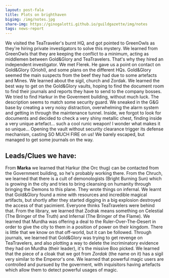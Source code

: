 ```yaml
---
layout: post-fala
title: Plots on brighthaven
bigimg: /img/notes.jpg
share-img: https://ginogalotti.github.io/guildgazette/img/notes
tags: news-report
---
```



We visited the TeaTraveler's burnt HQ, and got pointed to GreenOwls as they're hiring private investigators to solve this mystery.
We learned from GreenOwls that they are keeping the conflict to a minimum, acting as middlemen between Gold&Glory and TeaTravelers. That's why they hired an independent investigator.
We met Flerek. He gave us a point on contact on Gold&Glory (Oriohl), and some plans on the different HQs. Gold&Glory seemed the main suspects from the beef they had due to some artefacts and Mines.
We learned about the sigil, church and Zordak. We learned the best way to get on the Gold&Glory vaults, hoping to find the document room to find their journals and reports they have to send to the company bosses.
We tried to find Harkur in the Goverment building, without much luck. The description seems to match some security guard.
We sneaked in the G&G base by creating a very noisy distraction, overwhelming the alarm system and getting in through the maintenance tunnel.
Inside, we forgot to look for documents and decided to check a very shiny metallic chest, finding inside a very unique artefact… such a cool runic weapon! I wonder what makes it so unique…
Opening the vault without security clearance trigger its defense mechanism, casting SO MUCH FIRE on us! We barely escaped, but managed to get some journals on the way.



## Leads/Clues we have:

From **Marka** we learned that Harkur (the Orc thug) can be contacted from the Government building, so he's probably working there.
From the Chruch, we learned that there is a cult of demonologists (Bright Burning Sun) which is growing in the city and tries to bring cleansing on humanity through bringing the Demons to this plane. They wrote things on infernal.
We learnt that Gold&Glory found a mine with resources and incredible magical artifacts, but shortly after they started digging in a big explosion destroyed the access of that yacimient. Everyone thinks TeaTravelers were behind that.
From the library, we learned that Zodrak means something on Celestial (The Bringer of the Truth) and Infernal (The Bringer of the Flame).
We learned that Murdha was offering a deal to the Ruler-Over-The-Desert in order to give the city to them in a position of power on their kingdom. There is little that we know on that off-world, but it can be followed.
Through journals, we learned that Gold&Glory was trying to get revenge on TeaTravelers, and also plotting a way to delete the incriminatory evidence they had on Murdha (their leader), it's the missive Boo picked.
We learned that the piece of a cloak that we got from _Zordak_ (the name on it) has a sigil very similar to the Emperor's one.
We learned that powerful magic users are controlled and pursued by the goverment, with inquisitors having artefacts which allow them to detect powerful usages of magic. 


